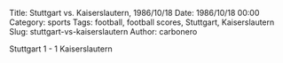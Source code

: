 Title: Stuttgart vs. Kaiserslautern, 1986/10/18
Date: 1986/10/18 00:00
Category: sports
Tags: football, football scores, Stuttgart, Kaiserslautern
Slug: stuttgart-vs-kaiserslautern
Author: carbonero


Stuttgart 1 - 1 Kaiserslautern
